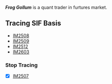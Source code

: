 ***Frog Gollum*** is a quant trader in furtures market.

## Tracing SIF Basis
* [IM2508](https://github.com/frogollum/frogollum/blob/main/IM2508_Basis.md)
* [IM2509](https://github.com/frogollum/frogollum/blob/main/IM2509_Basis.md)
* [IM2512](https://github.com/frogollum/frogollum/blob/main/IM2512_Basis.md)
* [IM2603](https://github.com/frogollum/frogollum/blob/main/IM2603_Basis.md)

### Stop Tracing
- [x] [IM2507](https://github.com/frogollum/frogollum/blob/main/IM2507_Basis.md)
